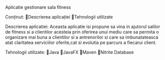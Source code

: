  Aplicatie gestionare sala fitness
 
 Conținut:
💪Descrierea aplicației
💪Tehnologii utilizate
 
 
 Descrierea aplicatiei:
 Aceasta aplicatie isi propune sa vina in ajutorul salilor de fitness si a clientilor acesteia prin oferirea unui mediu care sa permita o organizare mai buna a clientilor si a antrenorilor si care sa imbunatateasca atat claritatea serviciilor oferite,cat si evolutia pe parcurs a fiecarui client.

 Tehnologii utilizate:
 💪Java
 💪JavaFX
 💪Maven
 💪Nitrite Database
